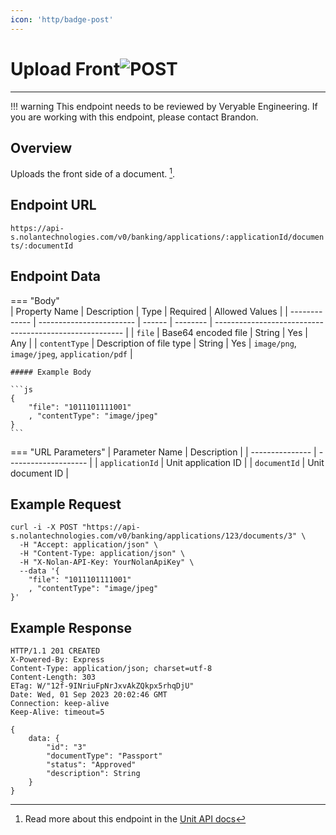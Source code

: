 ```yaml
---
icon: 'http/badge-post'
---
```


<h1 class=article-title>Upload Front<img class="article-title-image" src="/assets/images/badge-post.svg" alt="POST"/></h1> 

---

!!! warning
    This endpoint needs to be reviewed by Veryable Engineering. If you are working with this endpoint, please contact Brandon.

## Overview
Uploads the front side of a document. [^ 1].

## Endpoint URL
`https://api-s.nolantechnologies.com/v0/banking/applications/:applicationId/documents/:documentId`

## Endpoint Data
=== "Body"    
    | Property Name | Description              | Type   | Required | Allowed Values                                          |
    | ------------- | ------------------------ | ------ | -------- | ------------------------------------------------------- |
    | `file`        | Base64 encoded file      | String | Yes      | Any                                                     |
    | `contentType` | Description of file type | String | Yes      | `image/png`, `image/jpeg`, `application/pdf`            |

    ##### Example Body

    ```js
    {
        "file": "1011101111001"
        , "contentType": "image/jpeg"
    } 
    ```

=== "URL Parameters"
    | Parameter Name  | Description          |
    | --------------- | -------------------- |
    | `applicationId` | Unit application ID  |
    | `documentId`    | Unit document ID     |

## Example Request
```text
curl -i -X POST "https://api-s.nolantechnologies.com/v0/banking/applications/123/documents/3" \
  -H "Accept: application/json" \
  -H "Content-Type: application/json" \
  -H "X-Nolan-API-Key: YourNolanApiKey" \
  --data '{
    "file": "1011101111001"
    , "contentType": "image/jpeg"
}'
```

## Example Response
```text
HTTP/1.1 201 CREATED
X-Powered-By: Express
Content-Type: application/json; charset=utf-8
Content-Length: 303
ETag: W/"12f-9INriuFpNrJxvAkZQkpx5rhqDjU"
Date: Wed, 01 Sep 2023 20:02:46 GMT
Connection: keep-alive
Keep-Alive: timeout=5

{
    data: {
        "id": "3"
        "documentType": "Passport"
        "status": "Approved"
        "description": String
    }
}
```

[^ 1]: Read more about this endpoint in the <a target="_blank" rel="noopener noreferrer" href="https://docs.unit.co/application-documents#upload-document">Unit API docs</a>